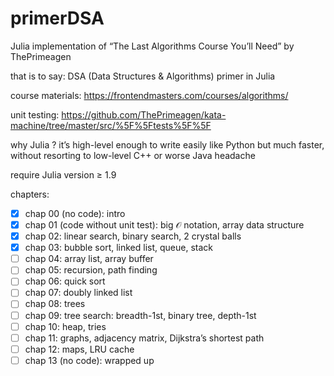# primerDSA

Julia implementation of “The Last Algorithms Course You’ll Need” by ThePrimeagen

that is to say: DSA (Data Structures & Algorithms) primer in Julia

course materials: https://frontendmasters.com/courses/algorithms/

unit testing: https://github.com/ThePrimeagen/kata-machine/tree/master/src/%5F%5Ftests%5F%5F
<!-- to properly escape double underscore -->

why Julia ? it’s high-level enough to write easily like Python but much faster, without resorting to low-level C++ or worse Java headache

require Julia version ≥ 1.9

chapters:
- [x] chap 00 (no code): intro
- [x] chap 01 (code without unit test): big 𝒪 notation, array data structure
- [x] chap 02: linear search, binary search, 2 crystal balls
- [x] chap 03: bubble sort, linked list, queue, stack
- [ ] chap 04: array list, array buffer
- [ ] chap 05: recursion, path finding
- [ ] chap 06: quick sort
- [ ] chap 07: doubly linked list
- [ ] chap 08: trees
- [ ] chap 09: tree search: breadth-1st, binary tree, depth-1st
- [ ] chap 10: heap, tries
- [ ] chap 11: graphs, adjacency matrix, Dijkstra’s shortest path
- [ ] chap 12: maps, LRU cache
- [ ] chap 13 (no code): wrapped up
